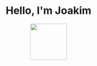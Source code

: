 <div align="center">
  <h1>Hello, I'm Joakim</h1>
  </div>


<div id="header" align="center">
  <img src="https://media.giphy.com/media/M9gbBd9nbDrOTu1Mqx/giphy.gif" width="100"/>
</div>
